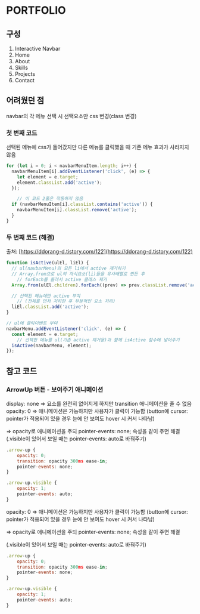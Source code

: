 # PORTFOLIO

## 구성
1. Interactive Navbar
2. Home
3. About
4. Skills
5. Projects
6. Contact

## 어려웠던 점

navbar의 각 메뉴 선택 시 선택요소만 css 변경(class 변경)

### 첫 번째 코드

선택된 메뉴에 css가 들어갔지만 다른 메뉴를 클릭했을 때 기존 메뉴 효과가 사라지지 않음

```jsx
for (let i = 0; i < navbarMenuItem.length; i++) {
  navbarMenuItem[i].addEventListener('click', (e) => {
    let element = e.target;
    element.classList.add('active');
  });

	// 이 코드 2줄은 작동하지 않음
  if (navbarMenuItem[i].classList.contains('active')) {
    navbarMenuItem[i].classList.remove('active');
  }
}
```

### 두 번째 코드 (해결)

출처: [https://ddorang-d.tistory.com/122](https://ddorang-d.tistory.com/122)

```jsx
function isActive(ulEl, liEl) {
  // ul(navbarMenu)의 모든 li에서 active 제거하기
  // Array.from으로 ul의 자식요소(li)들을 유사배열로 만든 후 
	// forEach를 돌려서 active 클래스 제거
  Array.from(ulEl.children).forEach((prev) => prev.classList.remove('active'));

  // 선택된 메뉴에만 active 부여
	// (전체를 먼저 처리한 후 부분적인 요소 처리)
  liEl.classList.add('active');
}

// ul에 클릭이벤트 부여
navbarMenu.addEventListener('click', (e) => {
  const element = e.target;
	// 선택한 메뉴를 ul(기존 active 제거용)과 함께 isActive 함수에 넣어주기
  isActive(navbarMenu, element);
});
```

## 참고 코드

### ArrowUp 버튼 - 보여주기 애니메이션

display: none ⇒ 요소를 완전히 없어지게 하지만 transition 애니메이션을 줄 수 없음
opacity: 0 ⇒ 애니메이션은 가능하지만 사용자가 클릭이 가능함 (button에 cursor: pointer가 적용되어 있을 경우 눈에 안 보여도 hover 시 커서 나타남)

⇒ opacity로 애니메이션을 주되 pointer-events: none; 속성을 같이 주면 해결 
(.visible이 있어서 보일 때는 pointer-events: auto로 바꿔주기)

```jsx
.arrow-up {
	opacity: 0;
	transition: opacity 300ms ease-in;
	pointer-events: none;
}

.arrow-up.visible {
	opacity: 1;
	pointer-events: auto;
}
```

opacity: 0 ⇒ 애니메이션은 가능하지만 사용자가 클릭이 가능함 (button에 cursor: pointer가 적용되어 있을 경우 눈에 안 보여도 hover 시 커서 나타남)

⇒ opacity로 애니메이션을 주되 pointer-events: none; 속성을 같이 주면 해결 

(.visible이 있어서 보일 때는 pointer-events: auto로 바꿔주기)

```jsx
.arrow-up {
	opacity: 0;
	transition: opacity 300ms ease-in;
	pointer-events: none;
}

.arrow-up.visible {
	opacity: 1;
	pointer-events: auto;
}
```
